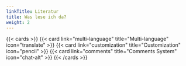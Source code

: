 ```yaml
---
linkTitle: Literatur
title: Was lese ich da?
weight: 2
---
```



<!--more-->

{{< cards >}}
  {{< card link="multi-language" title="Multi-language" icon="translate" >}}
  {{< card link="customization" title="Customization" icon="pencil" >}}
  {{< card link="comments" title="Comments System" icon="chat-alt" >}}
{{< /cards >}}
